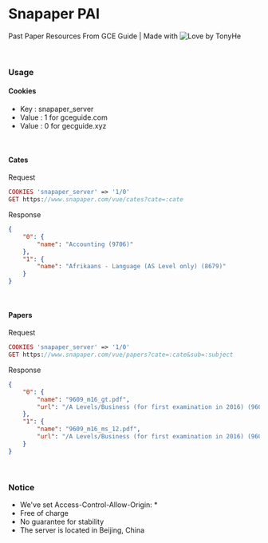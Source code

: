 # Snapaper PAI
Past Paper Resources From GCE Guide | Made with ![Love](https://static.ouorz.com/heart_16px_501363_easyicon.net.png) by TonyHe

<br/>

### Usage

#### Cookies
+ Key :  snapaper_server
+ Value : 1  for gceguide.com
+ Value : 0  for gecguide.xyz

<br/>

#### Cates
Request
``` php
COOKIES 'snapaper_server' => '1/0'
GET https://www.snapaper.com/vue/cates?cate=:cate
```
Response
``` json
{
    "0": {
        "name": "Accounting (9706)"
    },
    "1": {
        "name": "Afrikaans - Language (AS Level only) (8679)"
    }
}
```

<br/>

#### Papers
Request
``` php
COOKIES 'snapaper_server' => '1/0'
GET https://www.snapaper.com/vue/papers?cate=:cate&sub=:subject
```
Response
``` json
{
    "0": {
        "name": "9609_m16_gt.pdf",
        "url": "/A Levels/Business (for first examination in 2016) (9609)/9609_m16_gt.pdf"
    },
    "1": {
        "name": "9609_m16_ms_12.pdf",
        "url": "/A Levels/Business (for first examination in 2016) (9609)/9609_m16_ms_12.pdf"
    }
}
```

<br/>

### Notice
+ We've set Access-Control-Allow-Origin: *
+ Free of charge
+ No guarantee for stability
+ The server is located in Beijing, China
